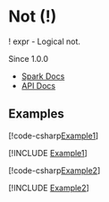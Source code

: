 ﻿# Not (!)

! expr - Logical not.

Since 1.0.0

* [Spark Docs](https://spark.apache.org/docs/latest/api/sql/index.html#_1)
* [API Docs](xref:TypedSpark.NET.Columns.BooleanColumn.op_LogicalNot(TypedSpark.NET.Columns.BooleanColumn))

## Examples

[!code-csharp[Example1](../../../TypedSpark.NET.Tests/Examples/Not.cs#Example1)]

[!INCLUDE [Example1](../../../TypedSpark.NET.Tests/Examples/__examples__/Not.Case1.md)]

[!code-csharp[Example2](../../../TypedSpark.NET.Tests/Examples/Not.cs#Example2)]

[!INCLUDE [Example2](../../../TypedSpark.NET.Tests/Examples/__examples__/Not.Case2.md)]
